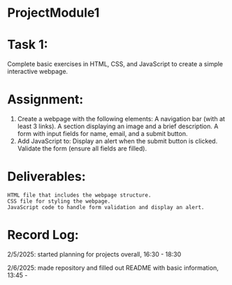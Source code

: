 # ProjectModule1

# Task 1:
Complete basic exercises in HTML, CSS, and JavaScript to create a simple interactive webpage.

# Assignment:
1. Create a webpage with the following elements:
    A navigation bar (with at least 3 links).
    A section displaying an image and a brief description.
    A form with input fields for name, email, and a submit button.
2. Add JavaScript to:
    Display an alert when the submit button is clicked.
    Validate the form (ensure all fields are filled).

# Deliverables:
    HTML file that includes the webpage structure.
    CSS file for styling the webpage.
    JavaScript code to handle form validation and display an alert.

# Record Log:
2/5/2025: started planning for projects overall, 16:30 - 18:30 

2/6/2025: made repository and filled out README with basic information, 13:45 - 